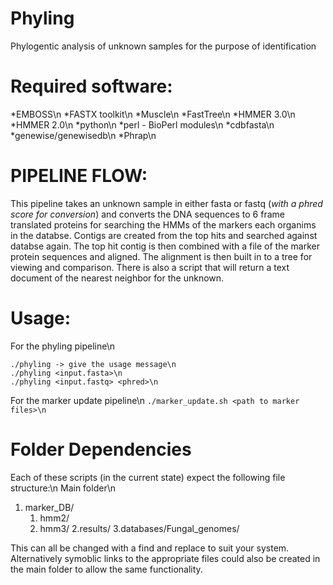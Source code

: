 Phyling
=======
Phylogentic analysis of unknown samples for the purpose of identification

Required software:
==================
*EMBOSS\n
*FASTX toolkit\n
*Muscle\n
*FastTree\n
*HMMER 3.0\n
*HMMER 2.0\n
*python\n
*perl - BioPerl modules\n
*cdbfasta\n
*genewise/genewisedb\n
*Phrap\n

PIPELINE FLOW:
==============
This pipeline takes an unknown sample in either fasta or fastq (_with a phred score for conversion_)
and converts the DNA sequences to 6 frame translated proteins for searching the HMMs of the markers
each organims in the databse. Contigs are created from the top hits and searched against databse
again. The top hit contig is then combined with a file of the marker protein sequences and aligned.
The alignment is then built in to a tree for viewing and comparison. There is also a script that 
will return a text document of the nearest neighbor for the unknown.

Usage:
======
For the phyling pipeline\n
```
./phyling -> give the usage message\n
./phyling <input.fasta>\n
./phyling <input.fastq> <phred>\n
```
For the marker update pipeline\n
``
./marker_update.sh <path to marker files>\n
``

Folder Dependencies
==================
Each of these scripts (in the current state) expect the following file structure:\n
Main folder\n
1. marker_DB/
	1. hmm2/
	2. hmm3/
2.results/
3.databases/Fungal_genomes/

This can all be changed with a find and replace to suit your system. Alternatively symoblic links
to the appropriate files could also be created in the main folder to allow the same functionality.
